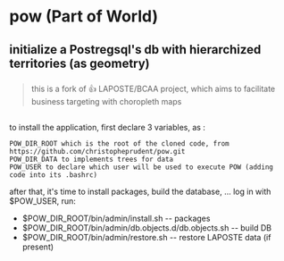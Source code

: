 # **pow** (Part of World)
## initialize a Postregsql's db with hierarchized territories (as geometry)
###
> this is a fork of :thumbsup: LAPOSTE/BCAA project, which aims to facilitate business targeting with choropleth maps

## 
to install the application,
first declare 3 variables, as :
```
POW_DIR_ROOT which is the root of the cloned code, from https://github.com/christopheprudent/pow.git
POW_DIR_DATA to implements trees for data
POW_USER to declare which user will be used to execute POW (adding code into its .bashrc)
```

after that, it's time to install packages, build the database, ...
log in with $POW_USER,
run:
* $POW_DIR_ROOT/bin/admin/install.sh                                -- packages
* $POW_DIR_ROOT/bin/admin/db.objects.d/db.objects.sh                -- build DB
* $POW_DIR_ROOT/bin/admin/restore.sh                                -- restore LAPOSTE data (if present)
